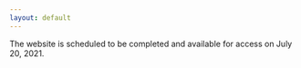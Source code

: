 ```yaml
---
layout: default
---
```

The website is scheduled to be completed and available for access on July 20, 2021.

